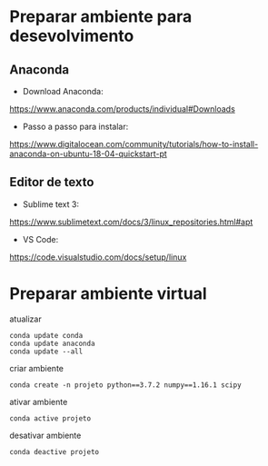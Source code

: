 # Preparar ambiente para desevolvimento
## Anaconda
- Download Anaconda:

https://www.anaconda.com/products/individual#Downloads
- Passo a passo para instalar: 

https://www.digitalocean.com/community/tutorials/how-to-install-anaconda-on-ubuntu-18-04-quickstart-pt


## Editor de texto
- Sublime text 3:

https://www.sublimetext.com/docs/3/linux_repositories.html#apt

- VS Code:

https://code.visualstudio.com/docs/setup/linux


# Preparar ambiente virtual
atualizar
```
conda update conda
conda update anaconda
conda update --all
```
criar ambiente
```
conda create -n projeto python==3.7.2 numpy==1.16.1 scipy
```
ativar ambiente
```
conda active projeto
```
desativar ambiente
```
conda deactive projeto
```
